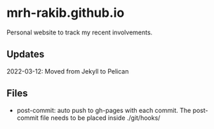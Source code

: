 # mrh-rakib.github.io
Personal website to track my recent involvements.

## Updates
2022-03-12: Moved from Jekyll to Pelican

## Files
- post-commit: auto push to gh-pages with each commit. The post-commit file needs to be placed inside ./git/hooks/
